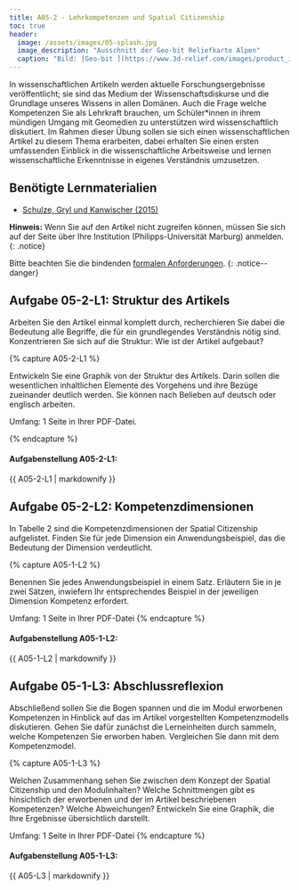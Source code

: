 ```yaml
---
title: A05-2 - Lehrkompetenzen und Spatial Citizenship
toc: true
header:
  image: /assets/images/05-splash.jpg
  image_description: "Ausschnitt der Geo-bit Reliefkarte Alpen"
  caption: "Bild: [Geo-bit ](https://www.3d-relief.com/images/product_images/original_images/reliefkarte_alpen_detai3.jpg) Ausschnitt der Reliefkarte Alpen, Copyright: [Geo-Bit](https://www.3d-relief.com/)"
---
```


In wissenschaftlichen Artikeln werden aktuelle Forschungsergebnisse veröffentlicht; sie sind das Medium der Wissenschaftsdiskurse und die Grundlage unseres Wissens in allen Domänen. Auch die Frage welche Kompetenzen Sie als Lehrkraft brauchen, um Schüler*innen in ihrem mündigen Umgang mit Geomedien zu unterstützen wird wissenschaftlich diskutiert. Im Rahmen dieser Übung sollen sie sich einen wissenschaftlichen Artikel zu diesem Thema erarbeiten, dabei erhalten Sie einen ersten umfassenden Einblick in die wissenschaftliche Arbeitsweise und lernen wissenschaftliche Erkenntnisse in eigenes Verständnis umzusetzen. 

## Benötigte Lernmaterialien
* [Schulze, Gryl und Kanwischer (2015)](https://www.tandfonline.com/doi/full/10.1080/03098265.2015.1048506)


**Hinweis:** Wenn Sie auf den Artikel nicht zugreifen können, müssen Sie sich auf der Seite über Ihre Institution (Philipps-Universität Marburg) anmelden.
{: .notice}

Bitte beachten Sie die bindenden [formalen Anforderungen](https://geomoer.github.io/moer-meko//unit00/unit00-03_assignments.html#formale-anforderungen).
{: .notice--danger}

## Aufgabe 05-2-L1: Struktur des Artikels

Arbeiten Sie den Artikel einmal komplett durch, recherchieren Sie dabei die Bedeutung alle Begriffe, die für ein grundlegendes Verständnis nötig sind. Konzentrieren Sie sich auf die Struktur: Wie ist der Artikel aufgebaut? 

{% capture A05-2-L1 %}

Entwickeln Sie eine Graphik von der Struktur des Artikels. Darin sollen die wesentlichen inhaltlichen Elemente des Vorgehens und ihre Bezüge zueinander deutlich werden. Sie können nach Belieben auf deutsch oder englisch arbeiten.

Umfang: 1 Seite in Ihrer PDF-Datei.

{% endcapture %}

<div class="notice--success">
  <h4 class="no_toc">Aufgabenstellung A05-2-L1:</h4>
  {{ A05-2-L1 | markdownify }}
</div>


## Aufgabe 05-2-L2: Kompetenzdimensionen

In Tabelle 2 sind die Kompetenzdimensionen der Spatial Citizenship aufgelistet. Finden Sie für jede Dimension ein Anwendungsbeispiel, das die Bedeutung der Dimension verdeutlicht.

{% capture A05-1-L2 %}

Benennen Sie jedes Anwendungsbeispiel in einem Satz. Erläutern Sie in je zwei Sätzen, inwiefern Ihr entsprechendes Beispiel in der jeweiligen Dimension Kompetenz erfordert. 

Umfang: 1 Seite in Ihrer PDF-Datei
{% endcapture %}


<div class="notice--success">
  <h4 class="no_toc">Aufgabenstellung A05-1-L2:</h4>
  {{ A05-1-L2 | markdownify }}
</div>


## Aufgabe 05-1-L3: Abschlussreflexion

Abschließend sollen Sie die Bogen spannen und die im Modul erworbenen Kompetenzen in Hinblick auf das im Artikel vorgestellten Kompetenzmodells diskutieren. Gehen Sie dafür zunächst die Lerneinheiten durch sammeln, welche Kompetenzen Sie erworben haben. Vergleichen Sie dann mit dem Kompetenzmodel.

{% capture A05-1-L3 %}

Welchen Zusammenhang sehen Sie zwischen dem Konzept der Spatial Citizenship und den Modulinhalten? Welche Schnittmengen gibt es hinsichtlich der erworbenen und der im Artikel beschriebenen Kompetenzen? Welche Abweichungen? Entwickeln Sie eine Graphik, die Ihre Ergebnisse übersichtlich darstellt. 


Umfang: 1 Seite in Ihrer PDF-Datei
{% endcapture %}

<div class="notice--success">
  <h4 class="no_toc">Aufgabenstellung A05-1-L3:</h4>
  {{ A05-L3 | markdownify }}
</div>


